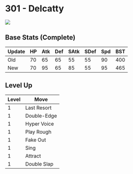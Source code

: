 # 301 - Delcatty
![][301]

## Base Stats (Complete)

Update | HP | Atk | Def | SAtk | SDef | Spd | BST
---    | ---| --- | --- | ---  | ---  | --- | ---
Old    | 70 |  65 |  65 |  55  |  55  |  90  |  400
New    | 70 |  95 |  65 |  85  |  55  |  95  |  465

## Level Up

Level | Move
---   | ---
  1   | Last Resort
  1   | Double-Edge
  1   | Hyper Voice
  1   | Play Rough
  1   | Fake Out
  1   | Sing
  1   | Attract
  1   | Double Slap



[301]: ../img/pokemon/301.png

